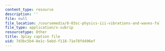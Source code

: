 ```yaml
---
content_type: resource
description: ''
file: null
file_location: /coursemedia/8-03sc-physics-iii-vibrations-and-waves-fall-2016/7d3bc5b48e1c5ebdf11871e78fd496ef_VkbtIDSHfSc.srt
file_type: application/x-subrip
resourcetype: Other
title: 3play caption file
uid: 7d3bc5b4-8e1c-5ebd-f118-71e78fd496ef
---
```

